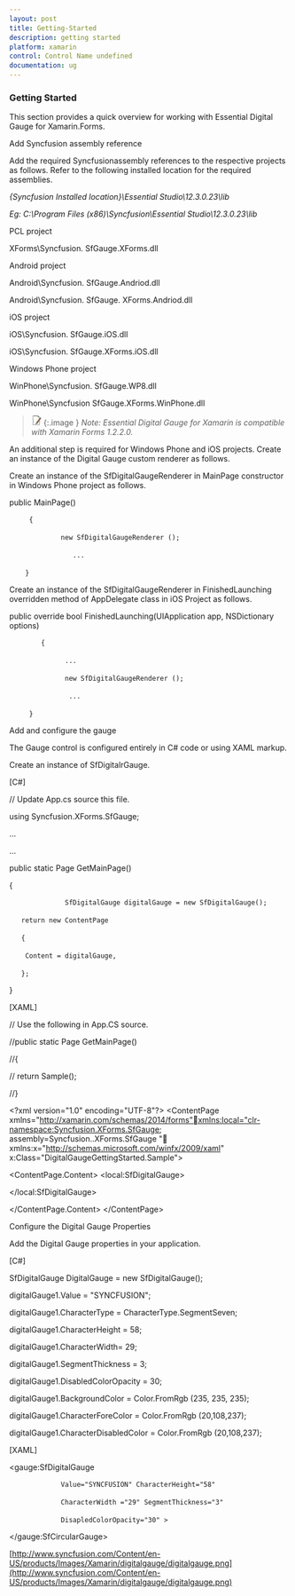 ```yaml
---
layout: post
title: Getting-Started
description: getting started
platform: xamarin
control: Control Name undefined
documentation: ug
---
```


### Getting Started

This section provides a quick overview for working with Essential Digital Gauge for Xamarin.Forms. 

Add Syncfusion assembly reference

Add the required Syncfusionassembly references to the respective projects as follows. Refer to the following installed location for the required assemblies. 

_{Syncfusion Installed location}\Essential Studio\12.3.0.23\lib_

_Eg: C:\Program Files (x86)\Syncfusion\Essential Studio\12.3.0.23\lib_

PCL project

XForms\Syncfusion. SfGauge.XForms.dll  

Android project

Android\Syncfusion. SfGauge.Andriod.dll

Android\Syncfusion. SfGauge. XForms.Andriod.dll 

iOS project

iOS\Syncfusion. SfGauge.iOS.dll   

iOS\Syncfusion. SfGauge.XForms.iOS.dll

Windows Phone project

WinPhone\Syncfusion. SfGauge.WP8.dll

WinPhone\Syncfusion SfGauge.XForms.WinPhone.dll

> ![C:/Users/Giftline/Desktop/img.jpg](Getting-Started_images/Getting-Started_img1.jpeg)
{:.image }
_Note: Essential Digital Gauge for Xamarin is compatible with Xamarin Forms 1.2.2.0._



An additional step is required for Windows Phone and iOS projects. Create an instance of the Digital Gauge custom renderer as follows.

Create an instance of the SfDigitalGaugeRenderer in MainPage constructor in Windows Phone project as follows.

public MainPage()

       	 {

           		 new SfDigitalGaugeRenderer ();

        		    ...    

     	}



Create an instance of the SfDigitalGaugeRenderer in FinishedLaunching overridden method of AppDelegate class in iOS Project as follows.

public override bool FinishedLaunching(UIApplication app, NSDictionary options)

        	{

         		  ...

         		  new SfDigitalGaugeRenderer ();

        		   ...

       	 }

Add and configure the gauge

The Gauge control is configured entirely in C# code or using XAML markup.

Create an instance of SfDigitalrGauge.



[C#]

// Update App.cs source this file.

using Syncfusion.XForms.SfGauge;

…

…

public static Page GetMainPage()

{

                  SfDigitalGauge digitalGauge = new SfDigitalGauge();

       return new ContentPage

       {

       	Content = digitalGauge,

       };

}



[XAML]

// Use the following in App.CS source.

//public static Page GetMainPage()

//{

//	return Sample();

//}

&lt;?xml version="1.0" encoding="UTF-8"?&gt;
&lt;ContentPage xmlns="http://xamarin.com/schemas/2014/forms"xmlns:local="clr-namespace:Syncfusion.XForms.SfGauge; assembly=Syncfusion..XForms.SfGauge "  xmlns:x="http://schemas.microsoft.com/winfx/2009/xaml" x:Class="DigitalGaugeGettingStarted.Sample"&gt;

&lt;ContentPage.Content&gt;
&lt;local:SfDigitalGauge&gt;

  &lt;/local:SfDigitalGauge&gt;

&lt;/ContentPage.Content&gt;
&lt;/ContentPage&gt;

Configure the Digital Gauge Properties

Add the Digital Gauge properties in your application.



[C#]

SfDigitalGauge DigitalGauge = new SfDigitalGauge();



digitalGauge1.Value = "SYNCFUSION";

digitalGauge1.CharacterType = CharacterType.SegmentSeven;

digitalGauge1.CharacterHeight = 58;

digitalGauge1.CharacterWidth= 29;

digitalGauge1.SegmentThickness = 3;

digitalGauge1.DisabledColorOpacity = 30;

digitalGauge1.BackgroundColor = Color.FromRgb (235, 235, 235);

digitalGauge1.CharacterForeColor = Color.FromRgb (20,108,237);

digitalGauge1.CharacterDisabledColor = Color.FromRgb (20,108,237);



[XAML]

<gauge:SfDigitalGauge 

                 Value="SYNCFUSION" CharacterHeight="58"

                 CharacterWidth ="29" SegmentThickness="3" 

                 DisapledColorOpacity="30" >  

&lt;/gauge:SfCircularGauge&gt;



[http://www.syncfusion.com/Content/en-US/products/Images/Xamarin/digitalgauge/digitalgauge.png](http://www.syncfusion.com/Content/en-US/products/Images/Xamarin/digitalgauge/digitalgauge.png)

